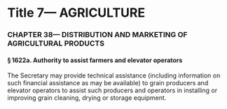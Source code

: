 
# Title 7— AGRICULTURE
### CHAPTER 38— DISTRIBUTION AND MARKETING OF AGRICULTURAL PRODUCTS
#### § 1622a. Authority to assist farmers and elevator operators

The Secretary may provide technical assistance (including information on such financial assistance as may be available) to grain producers and elevator operators to assist such producers and operators in installing or improving grain cleaning, drying or storage equipment.
